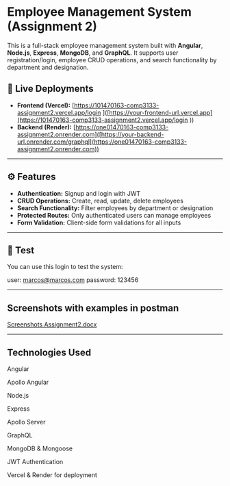 # Employee Management System (Assignment 2)

This is a full-stack employee management system built with **Angular**, **Node.js**, **Express**, **MongoDB**, and **GraphQL**. 
It supports user registration/login, employee CRUD operations, and search functionality by department and designation.

## 🔗 Live Deployments

- **Frontend (Vercel):** [https://101470163-comp3133-assignment2.vercel.app/login ]([https://your-frontend-url.vercel.app](https://101470163-comp3133-assignment2.vercel.app/login ))
- **Backend (Render):** [https://one01470163-comp3133-assignment2.onrender.com]([https://your-backend-url.onrender.com/graphql](https://one01470163-comp3133-assignment2.onrender.com))

---

## ⚙️ Features

- **Authentication:** Signup and login with JWT
- **CRUD Operations:** Create, read, update, delete employees
- **Search Functionality:** Filter employees by department or designation
- **Protected Routes:** Only authenticated users can manage employees
- **Form Validation:** Client-side form validations for all inputs

---

## 🧪 Test

You can use this login to test the system:

user: marcos@marcos.com
password: 123456

---

## Screenshots with examples in postman

[Screenshots Assignment2.docx](https://github.com/user-attachments/files/19596050/Screenshots.Assignment2.docx)


---


## Technologies Used

Angular

Apollo Angular

Node.js

Express

Apollo Server

GraphQL

MongoDB & Mongoose

JWT Authentication

Vercel & Render for deployment

